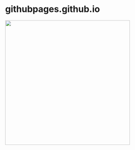 # githubpages.github.io
<img src="https://github-readme-stats.vercel.app/api?username=LINEWANE&show_icons=true&theme=ADD_THEME_HERE" width="400">

